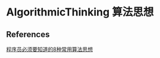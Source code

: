 # AlgorithmicThinking 算法思想

## References

[程序员必须要知道的8种常用算法思想](https://zhuanlan.zhihu.com/p/56583442)

